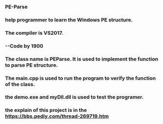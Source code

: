 ### PE-Parse
### help programmer to learn the Windows PE structure.
### The compiler is VS2017.
###										                 --Code by 1900


### The class name is PEParse. It is used to implement the function to parse PE structure.
### The main.cpp is used to run the program to verify the function of the class.
### the demo.exe and myDll.dll is used to test the programer.
### the explain of this project is in the https://bbs.pediy.com/thread-269719.htm
